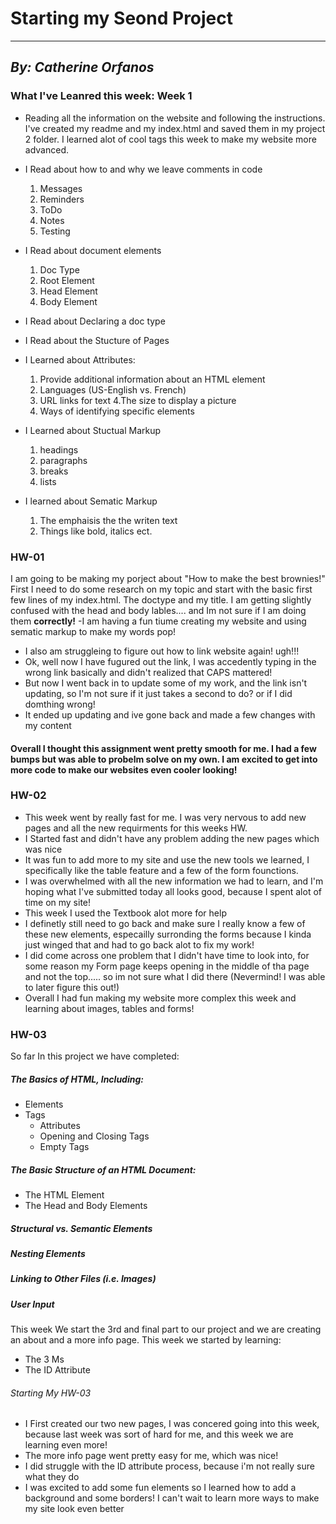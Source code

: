 # **Starting my Seond Project**
___
## *By: Catherine Orfanos*
### **What I've Leanred this week: Week 1**
- Reading all the information on the website and following the instructions. I've created my readme and my index.html and saved them in my project 2 folder. I learned alot of cool tags this week to make my website more advanced.


- I Read about how to and why we leave comments in code
  1. Messages
  2. Reminders
  3. ToDo
  4. Notes
  5. Testing
- I Read about document elements
  1. Doc Type
  2. Root Element
  3. Head Element
  4. Body Element
- I Read about Declaring a doc type
- I Read about the Stucture of Pages
- I Learned about Attributes:
  1. Provide additional information about an HTML element
  2. Languages (US-English vs. French)
  3. URL links for text
  4.The size to display a picture
  5. Ways of identifying specific elements
- I Learned about Stuctual Markup
  1. headings
  2. paragraphs
  3. breaks
  4. lists
- I learned about Sematic Markup
  1. The emphaisis the the writen text
  2. Things like bold, italics ect.

### **HW-01**
I am going to be making my porject about "How to make the best brownies!"
First I need to do some research on my topic and start with the basic first few lines of my index.html. The doctype and my title. I am getting slightly confused with the head and body lables.... and Im not sure if I am doing them **correctly!**
-I am having a fun tiume creating my website and using sematic markup to make my words pop!
- I also am struggleing to figure out how to link website again! ugh!!!
- Ok, well now I have fugured out the link, I was accedently typing in the wrong link basically and didn't realized that CAPS mattered!
- But now I went back in to update some of my work, and the link isn't updating, so I'm not sure if it just takes a second to do? or if I did domthing wrong!
- It ended up updating and ive gone back and made a few changes with my content

#### Overall I thought this assignment went pretty smooth for me. I had a few bumps but was able to probelm solve on my own. I am excited to get into more code to make our websites even cooler looking!

### **HW-02**

- This week went by really fast for me. I was very nervous to add new pages and all the new requirments for this weeks HW.
- I Started fast and didn't have any problem adding the new pages which was nice
- It was fun to add more to my site and use the new tools we learned, I specifically like the table feature and a few of the form founctions.
- I was overwhelmed with all the new information we had to learn, and I'm hoping what I've submitted today all looks good, because I spent alot of time on my site!
- This week I used the Textbook alot more for help
- I definetly still need to go back and make sure I really know a few of these new elements, especailly surronding the forms because I kinda just winged that and had to go back alot to fix my work!
- I did come across one problem that I didn't have time to look into, for some reason my Form page keeps opening in the middle of tha page and not the top..... so im not sure what I did there (Nevermind! I was able to later figure this out!)
- Overall I had fun making my website more complex this week and learning about images, tables and forms!

### **HW-03**
So far In this project we have completed:
##### The Basics of HTML, Including:
- Elements
- Tags
  -  Attributes
  -  Opening and Closing Tags
  -  Empty Tags

##### The Basic Structure of an HTML Document:
-  The HTML Element
-  The Head and Body Elements


##### Structural vs. Semantic Elements
##### Nesting Elements
##### Linking to Other Files (i.e. Images)
##### User Input

This week We start the 3rd and final part to our project and we are creating an about and a more info page. This week we started by learning:
- The 3 Ms
- The ID Attribute

###### Starting My HW-03

-  I First created our two new pages, I was concered going into this week, because last week was sort of hard for me, and this week we are learning even more!
- The more info page went pretty easy for me, which was nice!
- I did struggle with the ID attribute process, because i'm not really sure what they do
- I was excited to add some fun elements so I learned how to add a background and some borders! I can't wait to learn more ways to make my site look even better
